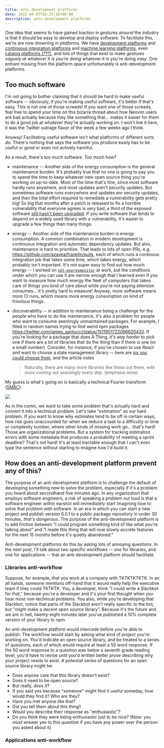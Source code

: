 ```yaml
---
title: anti-development platforms
date: 2022-04-07T02:25:10+00:00
description: anti-development platforms
---
```


One idea that seems to have gained traction in *gestures around* the industry is
that it should be easy to develop and deploy software. To facilitate this, we're
are now drowning in _platforms_. We have [development
platforms](https://humanitec.com/blog/what-is-an-internal-developer-platform)
and [continuous integration
platforms](https://harness.io/blog/devops/what-is-cicd-platform-why-should-i-care/)
and [machine learning
platforms](https://www.snowflake.com/guides/machine-learning-platforms), even
[catalog platforms (???)](https://backstage.io/), and lots of things that exist
to make *gestures vaguely at whatever it is you're doing* whatever it is you're
doing _easy_. One entrant missing from the platform space unfortunately is
anti-development platforms.

## Too much software

I'm not going to bother claiming that it should be hard to make useful software
-- obviously, if you're making useful software, it's better if that's easy. This
is not one of those screeds! If you want one of those screeds, feel free to
spend your time on this bizarre thread about how Neovim users are bad actually
because they like something that... makes it easier for them to do a good job at
whatever they're actually working on. I won't link it here, it was the Twitter
outrage flavor of the week a few weeks ago I think.

Anyway! Facilitating useful software isn't what platforms of different sorts
_do_. There's nothing that says the software you produce easily has to be useful
or good or even not actively harmful.

As a result, there's too much software. Too much how?

- maintenance -- Another side of the energy consumption is the general
  maintenance burden. It's probably true that no one is going to pay you to
  spend the time to keep whatever new open source thing you're working on
  up-to-date. Most of the time that's fine, since most software hardly runs
  anywhere, and most updates aren't security updates. But sometimes software
  runs _everywhere_ and updates _are_ security updates, and then the total
  effort required to remediate a vulnerability gets pretty big! So big that
  months after a patch is released to fix a horrible vulnerability that everyone
  agrees is very bad, a third of the exposed software [still hasn't been
  upgraded](https://techcrunch.com/2022/03/18/study-30-of-log4shell-instances-remain-vulnerable/).
  If you write software that tends to depend on a widely used library with a
  vulnerability, it's easier to upgrade a few things than many things.

- energy -- Another side of the maintenance burden is energy consumption. A
  common combination in modern development is continuous integration and
  automatic dependency updates. But also, maintenance is hard to prioritize.
  That leads to lots of open PRs, e.g. https://github.com/azavea/franklin/pulls,
  each of which runs a continous integration job that takes some time, which
  takes energy, which probably isn't important. It's not super easy to find out
  how much energy -- I worked on
  [`sbt-energymonitor`](https://www.47deg.com/blog/sbt-energymonitor-plugin/) at
  work, but the conditions under which you can use it are narrow enough that I
  learned even if you want to measure how much energy the fleet of computers
  that takes care of things you kind of care about while you're not paying
  attention consumes... it's pretty hard to measure! Anyway, more software means
  more CI runs, which means more energy consumption on kind of frivolous things.

- discoverability -- in addition to maintenance being a challenge for the people
  who have to do the maintenance, it's also a problem for people who want to
  consume seemingly unmaintained packages. For example, I filled in random names
  trying to find weird npm packages
  https://twitter.com/james_santucci/status/1511901722066620420. If you're
  looking for a package that does A Thing, it's _way harder_ to pick one if
  there are a lot of libraries that do the thing than if there is one (or a
  small number). Consider, for instance, if you've chosen to use React and want
  to choose a state management library -- here are [six you could choose
  from](https://blog.openreplay.com/top-6-react-state-management-libraries-for-2022),
  and the article notes

  > Naturally, there are many more libraries like these out there, with *more
  > coming out seemingly every day*. (emphasis mine)

My guess is what's going on is basically a technical Fourier transform
([SMBC](https://www.smbc-comics.com/comic/the-ethical-fourier-transform)).

![](https://www.smbc-comics.com/comics/1439737725-20150816.png)

As in the comic, we want to take some problem that's actually hard and convert
it into a technical problem. Let's take "estimation" as our hard problem. If you
want to know why estimates tend to be off in certain ways, how risk goes
unaccounted for when we reduce a task to a difficulty or time or complexity
number, where other kinds of missing work go... that's hard! Those are
organizational problems. But a system for tracking estimation errors with some
metadata that produces a probability of meeting a sprint deadline? That's not
hard! It's at least tractable enough that I can't even type the sentence without
starting to imagine how I'd build it.

## How does an anti-development platform prevent any of this?

The purpose of an anti-development platform is to challenge the default of
developing something new to solve the problem, especially if it's a problem you
heard about secondhand five minutes ago. In any organization that employs
software engineers, a risk of speaking a problem out loud is that a software
engineer within earshot will immediately start imagining how to solve that
problem with software. In an era in which you can start a new project and
publish version 0.0.1 to a public package repository in under 30 minutes,
_that's dangerous_. The purpose of the anti-development platform is to add
friction between "I could program something kind of like what you're talking
about" and "I made this thing that will now slowly accrete features for the next
15 months before it's quietly abandoned."

Anti-development platforms do this by asking lots of annoying questions. In the
next post, I'll talk about two specific workflows -- one for libraries, and one
for applications -- that an anti-development platform should facilitate.

### Libraries anti-workflow

Suppose, for example, that you work at a company with TKTKTKTKTK. In an all
hands, someone mentions off-hand that it would really help the executive team if
they could TKTKTK. You, a developer, think "I could write a Slackbot for that,"
because you're a developer and it's your first thought when you hear most
non-technical problems. You also, while you're developing that Slackbot, notice
that parts of the Slackbot aren't really specific to the bot, but "might make a
decent open source library". Because it's the future and we are in hell,
twenty-eight minutes later you've published a 10% complete version of your
library to npm.

An anti-development platform would intercede before you're able to publish. The
workflow would start by asking what kind of project you're working on. You'd
indicate an open source library, and be treated to a series of questions, each
of which would require at least a 50 word response. If the 50 word response to a
question was below a seventh grade reading level, you'd have to revise until
you'd written better prose describing why your project needs to exist. A
potential series of questions for an open source library might be:

- Does anyone care that this library doesn't exist?
- Does it need to be open source?
- But really, _does it_?
- If you said yes because "someone" might find it useful someday, how would they
  find it? Who are they?
- Have you met anyone like that?
- Did you tell them about this thing?
- Would you describe their response as "enthusiastic"?
- Do you think they were being enthusiastic just to be nice? (Note: you *must*
  answer yes to this question if you have any power over the person you asked
  about it)

### Applications anti-workflow